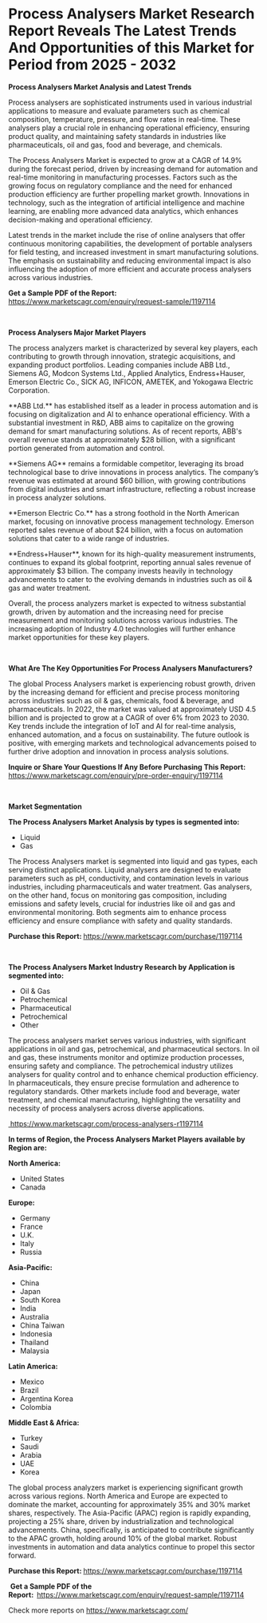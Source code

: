 <p><h1>Process Analysers Market Research Report Reveals The Latest Trends And Opportunities of this Market for Period from 2025 - 2032</h1></p><p><strong>Process Analysers Market Analysis and Latest Trends</strong></p>
<p><p>Process analysers are sophisticated instruments used in various industrial applications to measure and evaluate parameters such as chemical composition, temperature, pressure, and flow rates in real-time. These analysers play a crucial role in enhancing operational efficiency, ensuring product quality, and maintaining safety standards in industries like pharmaceuticals, oil and gas, food and beverage, and chemicals.</p><p>The Process Analysers Market is expected to grow at a CAGR of 14.9% during the forecast period, driven by increasing demand for automation and real-time monitoring in manufacturing processes. Factors such as the growing focus on regulatory compliance and the need for enhanced production efficiency are further propelling market growth. Innovations in technology, such as the integration of artificial intelligence and machine learning, are enabling more advanced data analytics, which enhances decision-making and operational efficiency.</p><p>Latest trends in the market include the rise of online analysers that offer continuous monitoring capabilities, the development of portable analysers for field testing, and increased investment in smart manufacturing solutions. The emphasis on sustainability and reducing environmental impact is also influencing the adoption of more efficient and accurate process analysers across various industries.</p></p>
<p><strong>Get a Sample PDF of the Report:&nbsp;</strong> <a href="https://www.marketscagr.com/enquiry/request-sample/1197114?utm_campaign=3575&utm_medium=2&utm_source=Github&utm_content=ia&utm_term=10042025&utm_id=process-analysers">https://www.marketscagr.com/enquiry/request-sample/1197114</a></p>
<p>&nbsp;</p>
<p><strong>Process Analysers Major Market Players</strong></p>
<p><p>The process analyzers market is characterized by several key players, each contributing to growth through innovation, strategic acquisitions, and expanding product portfolios. Leading companies include ABB Ltd., Siemens AG, Modcon Systems Ltd., Applied Analytics, Endress+Hauser, Emerson Electric Co., SICK AG, INFICON, AMETEK, and Yokogawa Electric Corporation.</p><p>**ABB Ltd.** has established itself as a leader in process automation and is focusing on digitalization and AI to enhance operational efficiency. With a substantial investment in R&D, ABB aims to capitalize on the growing demand for smart manufacturing solutions. As of recent reports, ABB's overall revenue stands at approximately $28 billion, with a significant portion generated from automation and control.</p><p>**Siemens AG** remains a formidable competitor, leveraging its broad technological base to drive innovations in process analytics. The company’s revenue was estimated at around $60 billion, with growing contributions from digital industries and smart infrastructure, reflecting a robust increase in process analyzer solutions.</p><p>**Emerson Electric Co.** has a strong foothold in the North American market, focusing on innovative process management technology. Emerson reported sales revenue of about $24 billion, with a focus on automation solutions that cater to a wide range of industries.</p><p>**Endress+Hauser**, known for its high-quality measurement instruments, continues to expand its global footprint, reporting annual sales revenue of approximately $3 billion. The company invests heavily in technology advancements to cater to the evolving demands in industries such as oil & gas and water treatment.</p><p>Overall, the process analyzers market is expected to witness substantial growth, driven by automation and the increasing need for precise measurement and monitoring solutions across various industries. The increasing adoption of Industry 4.0 technologies will further enhance market opportunities for these key players.</p></p>
<p>&nbsp;</p>
<p><strong>What Are The Key Opportunities For Process Analysers Manufacturers?</strong></p>
<p><p>The global Process Analysers market is experiencing robust growth, driven by the increasing demand for efficient and precise process monitoring across industries such as oil & gas, chemicals, food & beverage, and pharmaceuticals. In 2022, the market was valued at approximately USD 4.5 billion and is projected to grow at a CAGR of over 6% from 2023 to 2030. Key trends include the integration of IoT and AI for real-time analysis, enhanced automation, and a focus on sustainability. The future outlook is positive, with emerging markets and technological advancements poised to further drive adoption and innovation in process analysis solutions.</p></p>
<p><strong>Inquire or Share Your Questions If Any Before Purchasing This Report:</strong> <a href="https://www.marketscagr.com/enquiry/pre-order-enquiry/1197114?utm_campaign=3575&utm_medium=2&utm_source=Github&utm_content=ia&utm_term=10042025&utm_id=process-analysers">https://www.marketscagr.com/enquiry/pre-order-enquiry/1197114</a></p>
<p>&nbsp;</p>
<p><strong>Market Segmentation</strong></p>
<p><strong>The Process Analysers Market Analysis by types is segmented into:</strong></p>
<p><ul><li>Liquid</li><li>Gas</li></ul></p>
<p><p>The Process Analysers market is segmented into liquid and gas types, each serving distinct applications. Liquid analysers are designed to evaluate parameters such as pH, conductivity, and contamination levels in various industries, including pharmaceuticals and water treatment. Gas analysers, on the other hand, focus on monitoring gas composition, including emissions and safety levels, crucial for industries like oil and gas and environmental monitoring. Both segments aim to enhance process efficiency and ensure compliance with safety and quality standards.</p></p>
<p><strong>Purchase this Report:&nbsp;</strong><a href="https://www.marketscagr.com/purchase/1197114?utm_campaign=3575&utm_medium=2&utm_source=Github&utm_content=ia&utm_term=10042025&utm_id=process-analysers">https://www.marketscagr.com/purchase/1197114</a></p>
<p>&nbsp;</p>
<p><strong>The Process Analysers Market Industry Research by Application is segmented into:</strong></p>
<p><ul><li>Oil & Gas</li><li>Petrochemical</li><li>Pharmaceutical</li><li>Petrochemical</li><li>Other</li></ul></p>
<p><p>The process analysers market serves various industries, with significant applications in oil and gas, petrochemical, and pharmaceutical sectors. In oil and gas, these instruments monitor and optimize production processes, ensuring safety and compliance. The petrochemical industry utilizes analysers for quality control and to enhance chemical production efficiency. In pharmaceuticals, they ensure precise formulation and adherence to regulatory standards. Other markets include food and beverage, water treatment, and chemical manufacturing, highlighting the versatility and necessity of process analysers across diverse applications.</p></p>
<p><a href="https://www.marketscagr.com/process-analysers-r1197114?utm_campaign=3575&utm_medium=2&utm_source=Github&utm_content=ia&utm_term=10042025&utm_id=process-analysers">&nbsp;https://www.marketscagr.com/process-analysers-r1197114</a></p>
<p><strong>In terms of Region, the Process Analysers Market Players available by Region are:</strong></p>
<p>
    <p> <strong> North America: </strong>
        <ul>
            <li>United States</li>
            <li>Canada</li>
        </ul>
        </p> 
    <p> <strong> Europe: </strong>
        <ul>
            <li>Germany</li>
            <li>France</li>
            <li>U.K.</li>
            <li>Italy</li>
            <li>Russia</li>
        </ul>
        </p> 
    <p> <strong> Asia-Pacific: </strong>
        <ul>
            <li>China</li>
            <li>Japan</li>
            <li>South Korea</li>
            <li>India</li>
            <li>Australia</li>
            <li>China Taiwan</li>
            <li>Indonesia</li>
            <li>Thailand</li>
            <li>Malaysia</li>
        </ul>
        </p> 
    <p> <strong> Latin America: </strong>
        <ul>
            <li>Mexico</li>
            <li>Brazil</li>
            <li>Argentina Korea</li>
            <li>Colombia</li>
        </ul>
        </p> 
    <p> <strong> Middle East & Africa: </strong>
        <ul>
            <li>Turkey</li>
            <li>Saudi</li>
            <li>Arabia</li>
            <li>UAE</li>
            <li>Korea</li>
        </ul>
    </p>
    </p>
<p><p>The global process analyzers market is experiencing significant growth across various regions. North America and Europe are expected to dominate the market, accounting for approximately 35% and 30% market shares, respectively. The Asia-Pacific (APAC) region is rapidly expanding, projecting a 25% share, driven by industrialization and technological advancements. China, specifically, is anticipated to contribute significantly to the APAC growth, holding around 10% of the global market. Robust investments in automation and data analytics continue to propel this sector forward.</p></p>
<p><strong>Purchase this Report: </strong><a href="https://www.marketscagr.com/purchase/1197114?utm_campaign=3575&utm_medium=2&utm_source=Github&utm_content=ia&utm_term=10042025&utm_id=process-analysers">https://www.marketscagr.com/purchase/1197114</a></p>
<p>&nbsp;<strong>Get a Sample PDF of the Report:&nbsp;&nbsp;</strong><a href="https://www.marketscagr.com/enquiry/request-sample/1197114?utm_campaign=3575&utm_medium=2&utm_source=Github&utm_content=ia&utm_term=10042025&utm_id=process-analysers">https://www.marketscagr.com/enquiry/request-sample/1197114</a></p>
<p><strong></strong></p>
<p>Check more reports on <a href="https://www.marketscagr.com/?utm_campaign=3575&utm_medium=2&utm_source=Github&utm_content=ia&utm_term=10042025&utm_id=process-analysers">https://www.marketscagr.com/</a></p>
